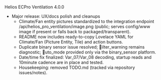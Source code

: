 Helios ECPro Ventilation 4.0.0

- Major release: UX/docs polish and cleanups
  - Climate/Fan entity pictures standardized to the integration endpoint /api/helios_pro_ventilation/image.png (public; serves config/www image if present or falls back to packaged/transparent).
  - README now includes ready-to-copy Lovelace YAML for Climate/Fan (Picture Entity, Tile) and action buttons.
  - Duplicate binary sensor issue resolved; ilter_warning remains diagnostic; uto_mode provided only via the binary_sensor platform.
  - Date/time fix finalized: Var_07/Var_08 decoding, startup reads and 10minute cadence are in place and tested.
  - Housekeeping: removed TODO.md (tracked via repository issues/notes).
